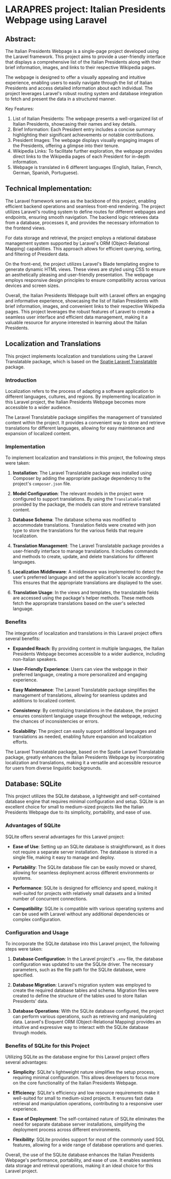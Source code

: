 # LARAPRES project: Italian Presidents Webpage using Laravel


## Abstract:
The Italian Presidents Webpage is a single-page project developed using the Laravel framework. This project aims to provide a user-friendly interface that displays a comprehensive list of the Italian Presidents along with their brief information, images, and links to their respective Wikipedia pages. 

The webpage is designed to offer a visually appealing and intuitive experience, enabling users to easily navigate through the list of Italian Presidents and access detailed information about each individual. The project leverages Laravel's robust routing system and database integration to fetch and present the data in a structured manner.

Key Features:
1. List of Italian Presidents: The webpage presents a well-organized list of Italian Presidents, showcasing their names and key details.
2. Brief Information: Each President entry includes a concise summary highlighting their significant achievements or notable contributions.
3. President Images: The webpage displays visually engaging images of the Presidents, offering a glimpse into their tenure.
4. Wikipedia Links: To facilitate further exploration, the webpage provides direct links to the Wikipedia pages of each President for in-depth information.
5. Webpage is translated in 6 different languages (English, Italian, French, German, Spanish, Portuguese).

## Technical Implementation:
The Laravel framework serves as the backbone of this project, enabling efficient backend operations and seamless front-end rendering. The project utilizes Laravel's routing system to define routes for different webpages and endpoints, ensuring smooth navigation. The backend logic retrieves data from a database, processes it, and provides the necessary information to the frontend views.

For data storage and retrieval, the project employs a relational database management system supported by Laravel's ORM (Object-Relational Mapping) capabilities. This approach allows for efficient querying, sorting, and filtering of President data.

On the front-end, the project utilizes Laravel's Blade templating engine to generate dynamic HTML views. These views are styled using CSS to ensure an aesthetically pleasing and user-friendly presentation. The webpage employs responsive design principles to ensure compatibility across various devices and screen sizes.

Overall, the Italian Presidents Webpage built with Laravel offers an engaging and informative experience, showcasing the list of Italian Presidents with brief information, images, and convenient links to their respective Wikipedia pages. This project leverages the robust features of Laravel to create a seamless user interface and efficient data management, making it a valuable resource for anyone interested in learning about the Italian Presidents.

## Localization and Translations

This project implements localization and translations using the Laravel Translatable package, which is based on the [Spatie Laravel Translatable](https://spatie.be/docs/laravel-translatable/v6/introduction) package.

### Introduction

Localization refers to the process of adapting a software application to different languages, cultures, and regions. By implementing localization in this Laravel project, the Italian Presidents Webpage becomes more accessible to a wider audience.

The Laravel Translatable package simplifies the management of translated content within the project. It provides a convenient way to store and retrieve translations for different languages, allowing for easy maintenance and expansion of localized content.

### Implementation

To implement localization and translations in this project, the following steps were taken:

1. **Installation**: The Laravel Translatable package was installed using Composer by adding the appropriate package dependency to the project's `composer.json` file.

2. **Model Configuration**: The relevant models in the project were configured to support translations. By using the `Translatable` trait provided by the package, the models can store and retrieve translated content.

3. **Database Schema**: The database schema was modified to accommodate translations. Translation fields were created with json type to store the translations for the various fields that require localization.

4. **Translation Management**: The Laravel Translatable package provides a user-friendly interface to manage translations. It includes commands and methods to create, update, and delete translations for different languages.

5. **Localization Middleware**: A middleware was implemented to detect the user's preferred language and set the application's locale accordingly. This ensures that the appropriate translations are displayed to the user.

6. **Translation Usage**: In the views and templates, the translatable fields are accessed using the package's helper methods. These methods fetch the appropriate translations based on the user's selected language.

### Benefits

The integration of localization and translations in this Laravel project offers several benefits:

- **Expanded Reach**: By providing content in multiple languages, the Italian Presidents Webpage becomes accessible to a wider audience, including non-Italian speakers.

- **User-Friendly Experience**: Users can view the webpage in their preferred language, creating a more personalized and engaging experience.

- **Easy Maintenance**: The Laravel Translatable package simplifies the management of translations, allowing for seamless updates and additions to localized content.

- **Consistency**: By centralizing translations in the database, the project ensures consistent language usage throughout the webpage, reducing the chances of inconsistencies or errors.

- **Scalability**: The project can easily support additional languages and translations as needed, enabling future expansion and localization efforts.

The Laravel Translatable package, based on the Spatie Laravel Translatable package, greatly enhances the Italian Presidents Webpage by incorporating localization and translations, making it a versatile and accessible resource for users from diverse linguistic backgrounds.

## Database: SQLite

This project utilizes the SQLite database, a lightweight and self-contained database engine that requires minimal configuration and setup. SQLite is an excellent choice for small to medium-sized projects like the Italian Presidents Webpage due to its simplicity, portability, and ease of use.

### Advantages of SQLite

SQLite offers several advantages for this Laravel project:

- **Ease of Use**: Setting up an SQLite database is straightforward, as it does not require a separate server installation. The database is stored in a single file, making it easy to manage and deploy.

- **Portability**: The SQLite database file can be easily moved or shared, allowing for seamless deployment across different environments or systems.

- **Performance**: SQLite is designed for efficiency and speed, making it well-suited for projects with relatively small datasets and a limited number of concurrent connections.

- **Compatibility**: SQLite is compatible with various operating systems and can be used with Laravel without any additional dependencies or complex configuration.

### Configuration and Usage

To incorporate the SQLite database into this Laravel project, the following steps were taken:

1. **Database Configuration**: In the Laravel project's `.env` file, the database configuration was updated to use the SQLite driver. The necessary parameters, such as the file path for the SQLite database, were specified.

2. **Database Migration**: Laravel's migration system was employed to create the required database tables and schema. Migration files were created to define the structure of the tables used to store Italian Presidents' data.

3. **Database Operations**: With the SQLite database configured, the project can perform various operations, such as retrieving and manipulating data. Laravel's Eloquent ORM (Object-Relational Mapping) provides an intuitive and expressive way to interact with the SQLite database through models.

### Benefits of SQLite for this Project

Utilizing SQLite as the database engine for this Laravel project offers several advantages:

- **Simplicity**: SQLite's lightweight nature simplifies the setup process, requiring minimal configuration. This allows developers to focus more on the core functionality of the Italian Presidents Webpage.

- **Efficiency**: SQLite's efficiency and low resource requirements make it well-suited for small to medium-sized projects. It ensures fast data retrieval and manipulation operations, contributing to a responsive user experience.

- **Ease of Deployment**: The self-contained nature of SQLite eliminates the need for separate database server installations, simplifying the deployment process across different environments.

- **Flexibility**: SQLite provides support for most of the commonly used SQL features, allowing for a wide range of database operations and queries.

Overall, the use of the SQLite database enhances the Italian Presidents Webpage's performance, portability, and ease of use. It enables seamless data storage and retrieval operations, making it an ideal choice for this Laravel project.